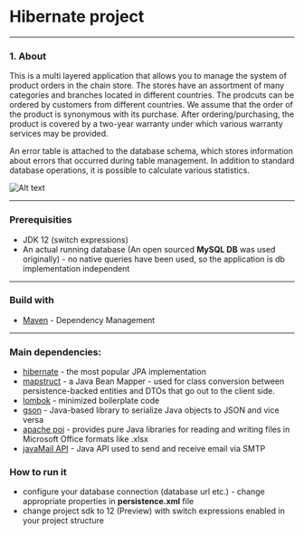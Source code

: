 # Hibernate project
---
### 1. About

This is a multi layered application that allows you to manage the system of product orders in the chain store. The stores have an assortment of many categories and branches located in different countries. The prodcuts can be ordered by customers from different countries. We assume that the order of the product is synonymous with its purchase. After ordering/purchasing, the product is covered by a two-year warranty under which various warranty services may be provided. 

An error table is attached to the database schema, which stores information about errors that occurred during table management.
In addition to standard database operations, it is possible to calculate various statistics.


![Alt text](https://i.imgur.com/plqJMGq.jpg "EER DIAGRAM")
***

### Prerequisities

* JDK 12 (switch expressions)
* An actual running database (An open sourced **MySQL DB** was used originally)  - no native queries have been used, so the application is  db implementation independent
***
### Build with

* [Maven](https://maven.apache.org/) - Dependency Management
***
### Main dependencies:
* [hibernate](https://hibernate.org/) - the most popular JPA implementation
* [mapstruct](http://mapstruct.org/) - a Java Bean Mapper - used for class conversion between persistence-backed entities and DTOs that go out to the client side.
* [lombok](https://projectlombok.org/) - minimized boilerplate code
* [gson](https://github.com/google/gson/blob/master/UserGuide.md) - 
Java-based library to serialize Java objects to JSON and vice versa
* [apache poi](https://poi.apache.org/) - provides pure Java libraries for reading and writing files in Microsoft Office formats like .xlsx
* [javaMail API](https://mvnrepository.com/artifact/javax.mail/mail/1.4.7) - Java API used to send and receive email via SMTP

### How to run it

* configure your database connection (database url etc.) - change appropriate properties in **persistence.xml** file
* change project sdk to 12 (Preview) with switch expressions enabled in your project structure

